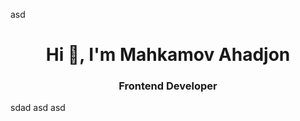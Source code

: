 asd<h1 align="center">Hi 👋, I'm Mahkamov Ahadjon</h1>
<h3 align="center">Frontend Developer</h3>

sdad
asd
asd
